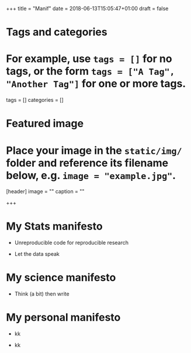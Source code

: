+++
title = "Manif"
date = 2018-06-13T15:05:47+01:00
draft = false

# Tags and categories
# For example, use `tags = []` for no tags, or the form `tags = ["A Tag", "Another Tag"]` for one or more tags.
tags = []
categories = []

# Featured image
# Place your image in the `static/img/` folder and reference its filename below, e.g. `image = "example.jpg"`.
[header]
image = ""
caption = ""

+++

# My Stats manifesto

* Unreproducible code for reproducible research

* Let the data speak 

# My science manifesto

* Think (a bit) then write  

# My personal manifesto

* kk

* kk

